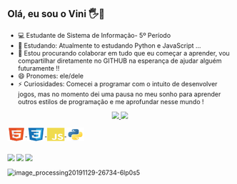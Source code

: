 ##  Olá, eu sou o Vini 🖐👋
- 💻 Estudante de Sistema de Informação- 5º Período
- 🌱 Estudando: Atualmente to estudando Python e JavaScript ...
- 👯 Estou procurando colaborar em tudo que eu começar a aprender, vou compartilhar diretamente no GITHUB na esperança de ajudar alguém futuramente !!
- 😄 Pronomes: ele/dele
- ⚡ Curiosidades: Comecei a programar com o intuito de desenvolver jogos, mas no momento dei uma pausa no meu sonho para aprender outros estilos de programação e me aprofundar nesse mundo !

<div align="center">
  <a href="https://github.com/volkdevelop">
  <img height="180em" src="https://github-readme-stats.vercel.app/api?username=volkdevelop&show_icons=true&theme=synthwave&include_all_commits=true&count_private=true"/>
   
  <img height="180em" src="https://github-readme-stats.vercel.app/api/top-langs/?username=volkdevelop&layout=compact&langs_count=7&theme=synthwave"/>
</div>
  
<div style="display: inline_block"><br> 
  <img align="center" alt="Vini-HTML" height="30" width="40" src="https://raw.githubusercontent.com/devicons/devicon/master/icons/html5/html5-original.svg">
  <img align="center" alt="Vini-CSS" height="30" width="40" src="https://raw.githubusercontent.com/devicons/devicon/master/icons/css3/css3-original.svg">
   <img align="center" alt="Vini-Js" height="30" width="40" src="https://raw.githubusercontent.com/devicons/devicon/master/icons/javascript/javascript-plain.svg">
  <img align="center" alt="Vini-Python" height="30" width="40" src="https://raw.githubusercontent.com/devicons/devicon/master/icons/python/python-original.svg">
</div>
  
  ##
 
<div> 
  <a href="https://instagram.com/vini_gabc" target="_blank"><img src="https://img.shields.io/badge/-Instagram-%23E4405F?style=for-the-badge&logo=instagram&logoColor=white" target="_blank"></a>
  <a href = "mailto:viniciuscarvalho.silva676@gmail.com"><img src="https://img.shields.io/badge/-Gmail-%23333?style=for-the-badge&logo=gmail&logoColor=white" target="_blank"></a>
  <a href="https://www.linkedin.com/in/vinicius-carvalho-59a420213/" target="_blank"><img src="https://img.shields.io/badge/-LinkedIn-%230077B5?style=for-the-badge&logo=linkedin&logoColor=white" target="_blank"></a> 

![image_processing20191129-26734-6lp0s5](https://user-images.githubusercontent.com/61818171/154833178-74039aaf-158e-4153-8053-d7e135fde257.gif)
 
</div>

